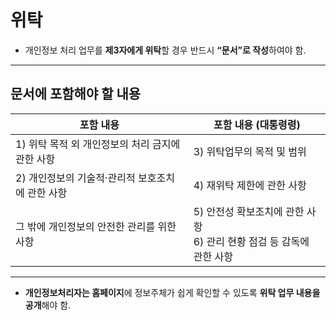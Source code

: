 # 위탁

- 개인정보 처리 업무를 **제3자에게 위탁**할 경우 반드시 **“문서”로 작성**하여야 함.

---

## **문서에 포함해야 할 내용**

| **포함 내용**                                   | **포함 내용 (대통령령)**                                                        |
| ----------------------------------------------- | ------------------------------------------------------------------------------- |
| 1) 위탁 목적 외 개인정보의 처리 금지에 관한 사항 | 3) 위탁업무의 목적 및 범위                                                     |
| 2) 개인정보의 기술적·관리적 보호조치에 관한 사항 | 4) 재위탁 제한에 관한 사항                                                     |
| 그 밖에 개인정보의 안전한 관리를 위한 사항       | 5) 안전성 확보조치에 관한 사항<br>6) 관리 현황 점검 등 감독에 관한 사항         |

---

- **개인정보처리자는 홈페이지**에 정보주체가 쉽게 확인할 수 있도록 **위탁 업무 내용을 공개**해야 함.
